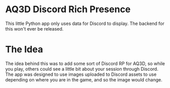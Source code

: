 # AQ3D Discord Rich Presence
This little Python app only uses data for Discord to display. The backend for this won't ever be released.

# The Idea
The idea behind this was to add some sort of Discord RP for AQ3D, so while you play, others could see a little bit about your session through Discord. The app was designed to use images uploaded to Discord assets to use depending on where you are in the game, and so the image would change.
